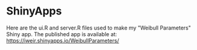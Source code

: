# ShinyApps

Here are the ui.R and server.R files used to make my "Weibull Parameters" Shiny app. 
The published app is available at: https://iweir.shinyapps.io/WeibullParameters/ 
